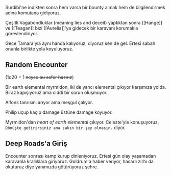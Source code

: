 Surdibi'ne indikten sonra hem varsa bir bounty almak hem de bilgilendirmek adına komutana gidiyoruz.  
  
Çeşitli Vagabondluklar (meaning lies and deceit) yaptıktan sonra [[Hange]] ve [[Teagan]] bizi [[Aurelia]]'ya gidecek bir karavanı korumakla görevlendiriyor.  
  
Gece Tamara'yla aynı handa kalıyoruz, diyoruz sen de gel. Ertesi sabah onunla birlikte yola koyuluyoruz.  
  
## Random Encounter  
(1d20 = 1 ~~neyse bu sefer hazırız~~)  
  
Bir earth elemental myrmidon, iki de yancı elemental çıkıyor karşımıza yolda. Biraz kapışıyoruz ama ciddi bir sorun oluşmuyor.  
  
Alfons tanrısını arıyor ama meşgul çalıyor.  
  
Philip uçup kaçıp damage üstüne damage koyuyor.  
  
Myrmidon'dan *heart of earth elemental* çıkıyor. Celeste'yle konuşuyoruz, `Dönüşte getirirsiniz ama sakın bir şey olmasın.` diyor.  
  
## Deep Roads'a Giriş  
  
Encounter sonrası kamp kurup dinleniyoruz. Ertesi gün olay yaşamadan karavanla krallıklara giriyoruz. Goldrum'a haber veriyor, hasarlı zırhı da okuturuz diye yanımızda götürüyoruz şehre.